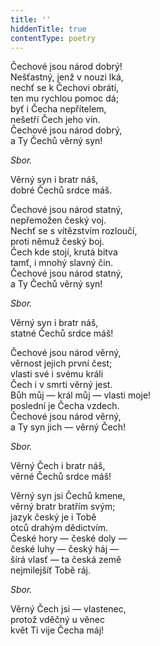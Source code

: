```yaml
---
title: ''
hiddenTitle: true
contentType: poetry
---
```


Čechové jsou národ dobrý!  
Nešťastný, jenž v nouzi lká,  
nechť se k Čechovi obrátí,  
ten mu rychlou pomoc dá;  
byť i Čecha nepřítelem,  
nešetří Čech jeho vin.  
Čechové jsou národ dobrý,  
a Ty Čechů věrný syn!

_Sbor._

Věrný syn i bratr náš,  
dobré Čechů srdce máš.

Čechové jsou národ statný,  
nepřemožen český voj.  
Nechť se s vítězstvím rozloučí,  
proti němuž český boj.  
Čech kde stojí, krutá bitva  
tamť, i mnohý slavný čin.  
Čechové jsou národ statný,  
a Ty Čechů věrný syn!

_Sbor._

Věrný syn i bratr náš,  
statné Čechů srdce máš!

Čechové jsou národ věrný,  
věrnost jejich první čest;  
vlasti své i svému králi  
Čech i v smrti věrný jest.  
Bůh můj ― král můj ― vlasti moje!  
poslední je Čecha vzdech.  
Čechové jsou národ věrný,  
a Ty syn jich ― věrný Čech!

_Sbor._

Věrný Čech i bratr náš,  
věrné Čechů srdce máš!

Věrný syn jsi Čechů kmene,  
věrný bratr bratřím svým;  
jazyk český je i Tobě  
otců drahým dědictvím.  
České hory ― české doly ―  
české luhy ― český háj ―  
šírá vlasť ― ta česká země  
nejmilejšíť Tobě ráj.

_Sbor._

Věrný Čech jsi ― vlastenec,  
protož vděčný u věnec  
květ Ti vije Čecha máj!
